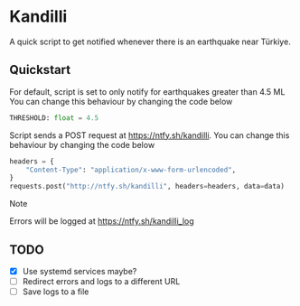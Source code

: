 # Kandilli

A quick script to get notified whenever there is an earthquake near Türkiye.

## Quickstart

For default, script is set to only notify for earthquakes greater than 4.5 ML
You can change this behaviour by changing the code below

```python
THRESHOLD: float = 4.5
```

Script sends a POST request at <https://ntfy.sh/kandilli>.
You can change this behaviour by changing the code below

```python
headers = {
    "Content-Type": "application/x-www-form-urlencoded",
}
requests.post("http://ntfy.sh/kandilli", headers=headers, data=data)
```

> [!NOTE]
> Errors will be logged at <https://ntfy.sh/kandilli_log>

## TODO

- [x] Use systemd services maybe?
- [ ] Redirect errors and logs to a different URL
- [ ] Save logs to a file
